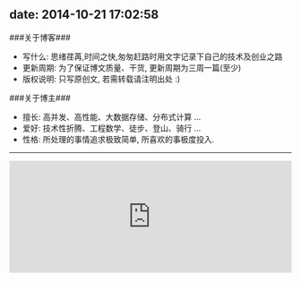 date: 2014-10-21 17:02:58
---
###关于博客###

- 写什么: 思绪荏苒,时间之快,匆匆赶路时用文字记录下自己的技术及创业之路
- 更新周期: 为了保证博文质量、干货, 更新周期为三周一篇(至少) 
- 版权说明: 只写原创文, 若需转载请注明出处 :)

###关于博主###

- 擅长: 高并发、高性能、大数据存储、分布式计算 ...
- 爱好: 技术性折腾、工程数学、徒步、登山、骑行 ...
- 性格: 所处理的事情追求极致简单, 所喜欢的事极度投入.

---
<iframe width="100%" height="200" class="share_self"  frameborder="0" scrolling="no" src="http://widget.weibo.com/weiboshow/index.php?language=&width=0&height=550&fansRow=1&ptype=0&speed=0&skin=1&isTitle=0&noborder=0&isWeibo=0&isFans=1&uid=1951291707&verifier=bbf78df1&dpc=1"></iframe>
<div>
